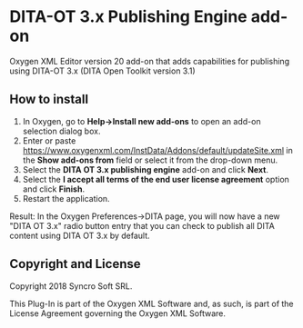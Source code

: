 # DITA-OT 3.x Publishing Engine add-on
Oxygen XML Editor version 20 add-on that adds capabilities for publishing using DITA-OT 3.x (DITA Open Toolkit version 3.1)

How to install
--------------
1. In Oxygen, go to **Help->Install new add-ons** to open an add-on selection dialog box.
2. Enter or paste https://www.oxygenxml.com/InstData/Addons/default/updateSite.xml in the **Show add-ons from** field or select it from the drop-down menu.
3. Select the **DITA OT 3.x publishing engine** add-on and click **Next**.
4. Select the **I accept all terms of the end user license agreement** option and click **Finish**.
5. Restart the application.

Result: In the Oxygen Preferences->DITA page, you will now have a new "DITA OT 3.x" radio button entry that you can check to publish all DITA content using DITA OT 3.x by default.

Copyright and License
---------------------
Copyright 2018 Syncro Soft SRL.

This Plug-In is part of the Oxygen XML Software and, as such, is part of the License Agreement 
governing the Oxygen XML Software. 
